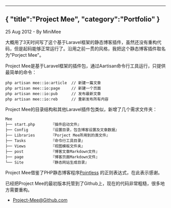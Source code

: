 -----
{
    "title":"Project Mee",
    "category":"Portfolio"
}
-----

<p class="meta">25 Aug 2012 - By MiniMee</p>

大概用了3天时间写了这个基于Laravel框架的静态博客插件，虽然还没有重构代码，但是起码能够正常运行了。沿用之前一贯的风格，我把这个静态博客插件取名为"Porject Mee"。

Project Mee是基于Laravel框架的插件包，通过Aartisan命令行工具运行，只提供最简单的命令：

    php artisan mee::io:article  // 新建一篇文章
    php artisan mee::io:page     // 新建一个页面
    php artisan mee::io:pub      // 发布最新文章
    php artisan mee::io:reb      // 重新发布所有内容

Project Mee的目录结构和其他Laravel插件包类似，新增了几个需求文件夹：

    Mee
    ├── start.php       『插件启动文件』
    ├── Config          『设置目录，包含博客设置及文章数据』
    ├── Libraries       『Porject Mee所用到的类文件』
    ├── Tasks           『命令行工具目录』
    ├── Views           『视图模板文件夹』
    ├── post            『博客文章Markdown文件』
    ├── page            『博客页面Markdown文件』
    └── Site            『静态网站生成目录』

Project Mee借鉴了PHP静态博客程序[Pointless](http://scar.simcz.tw/article/2012/05/07/pointless-readme/) 的正则表达式，在此表示感谢。

已经把Project Mee的最初版本托管到了Github上，现在的代码非常粗糙，很多地方需要重构。

- [Project-Mee@Github.com](https://github.com/zither/project-mee)
